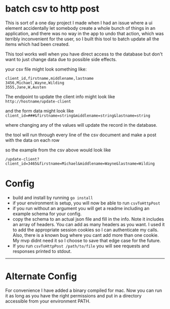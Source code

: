 # batch csv to http post

This is sort of a one day project I made when I had an issue where a ui element accidentally let somebody create a whole bunch of things in an application, and there was no way in the app to undo that action, which was terribly inconvenient for the user, so I built this tool to  batch update all the items which had been created.

This tool works well when you have direct access to the database but don't want to just change data due to possible side effects.

your csv file might look something like:

```
client_id,firstname,middlename,lastname
3456,Michael,Wayne,Wilding
3555,Jane,W,Austen

```

The endpoint to update the client info might look like `http://hostname/update-client`

and the form data might look like `client_id=###&firstname=string&middlename=string&lastname=string`

where changing any of the values will update the record in the database.

the tool will run through every line of the csv document
and make a post with the data on each row

so the example from the csv above would look like

`/update-client?client_id=3465&firstname=Michael&middlename=Wayne&lastname=Wilding`

# Config
- build and install by running `go install`
- if your environment is setup, you will now be able to run `csvToHttpPost`
- if you run without an argument you will get a readme including an example schema for your config.
- copy the schema to an actual json file and fill in the info.  Note it includes an array of headers.  You can add as many headers as you want.  I used it to add the appropriate session cookies so I can authenticate my calls.  Also, there is a known bug where you cant add more than one cookie.  My mvp didnt need it so I choose to save that edge case for the future. 
- If you run `csvToHttpPost /path/to/file` you will see requests and responses printed to stdout.
---
# Alternate Config
For convenience I have added a binary compiled for mac.  Now you can run it as long as you have the right permissions and put in a directory accessible from your environment PATH.

